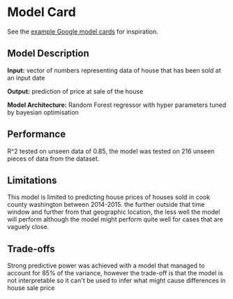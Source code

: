 # Model Card

See the [example Google model cards](https://modelcards.withgoogle.com/model-reports) for inspiration. 

## Model Description

**Input:** 
vector of numbers representing data of house that has been sold at an input date

**Output:** 
prediction of price at sale of the house 

**Model Architecture:** 
Random Forest regressor with hyper parameters tuned by bayesian optimisation

## Performance

R^2 tested on unseen data of 0.85, the model was tested on 216 unseen pieces of data from the dataset.

## Limitations

This model is limited to predicting house prices of houses sold in cook county washington between 2014-2015. the further outside that time window and further from that geographic location, the less well the model will perform although the model might perform quite well for cases that are vaguely close.

## Trade-offs

Strong predictive power was achieved with a model that managed to account for 85% of the variance, however  the trade-off is that the model is not interpretable so it can't be used to infer what might cause differences in house sale price 
